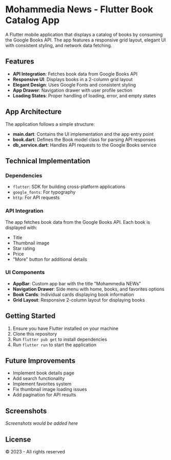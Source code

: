 # Mohammedia News - Flutter Book Catalog App

A Flutter mobile application that displays a catalog of books by consuming the Google Books API. The app features a responsive grid layout, elegant UI with consistent styling, and network data fetching.

## Features

- **API Integration**: Fetches book data from Google Books API
- **Responsive UI**: Displays books in a 2-column grid layout
- **Elegant Design**: Uses Google Fonts and consistent styling
- **App Drawer**: Navigation drawer with user profile section
- **Loading States**: Proper handling of loading, error, and empty states

## App Architecture

The application follows a simple structure:

- **main.dart**: Contains the UI implementation and the app entry point
- **book.dart**: Defines the Book model class for parsing API responses
- **db_service.dart**: Handles API requests to the Google Books service

## Technical Implementation

### Dependencies

- `flutter`: SDK for building cross-platform applications
- `google_fonts`: For typography
- `http`: For API requests

### API Integration

The app fetches book data from the Google Books API. Each book is displayed with:
- Title
- Thumbnail image
- Star rating
- Price
- "More" button for additional details

### UI Components

- **AppBar**: Custom app bar with the title "Mohammedia NEWs"
- **Navigation Drawer**: Side menu with home, books, and favorites options
- **Book Cards**: Individual cards displaying book information
- **Grid Layout**: Responsive 2-column layout for displaying books

## Getting Started

1. Ensure you have Flutter installed on your machine
2. Clone this repository
3. Run `flutter pub get` to install dependencies
4. Run `flutter run` to start the application

## Future Improvements

- Implement book details page
- Add search functionality
- Implement favorites system
- Fix thumbnail image loading issues
- Add pagination for API results

## Screenshots

*Screenshots would be added here*

## License

© 2023 - All rights reserved 